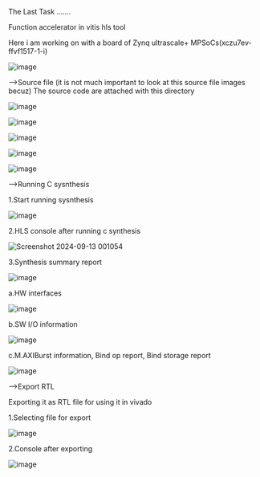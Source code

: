 The Last Task .......

Function accelerator in vitis hls tool

Here i am working on with a board of Zynq ultrascale+ MPSoCs(xczu7ev-ffvf1517-1-i)

![image](https://github.com/user-attachments/assets/966185a2-7693-43aa-969d-0295b5ffd729)

-->Source file (it is not much important to look at this source file images becuz)
The source code are attached with this directory 

![image](https://github.com/user-attachments/assets/813bd1e1-6f52-4f62-95a2-0584a166cfd5)

![image](https://github.com/user-attachments/assets/4b1afbd9-961f-47a3-b74f-827e7a0672c5)

![image](https://github.com/user-attachments/assets/2cdb51b4-25fd-4bd2-84cc-86d545163848)

![image](https://github.com/user-attachments/assets/6eb6d404-74b5-4c19-963a-69ae29cc293b)

![image](https://github.com/user-attachments/assets/6e4ae732-6934-411c-9b6d-2c4881b40d71)

-->Running C sysnthesis

1.Start running sysnthesis

![image](https://github.com/user-attachments/assets/bf79dbae-5623-44b6-b07e-da8d4fdca238)

2.HLS console after running c synthesis

![Screenshot 2024-09-13 001054](https://github.com/user-attachments/assets/5186817b-863f-4239-a2f7-46389933ad49)

3.Synthesis summary report

![image](https://github.com/user-attachments/assets/ee95c89f-be60-44be-9469-5a8890c81dd1)

a.HW interfaces

![image](https://github.com/user-attachments/assets/4f88a6ba-4df9-4c84-bce8-f0a89c2581ec)

b.SW I/O information

![image](https://github.com/user-attachments/assets/bf7bee3d-211b-4599-bae5-97931e6ea875)

c.M.AXIBurst information, Bind op report, Bind storage report

![image](https://github.com/user-attachments/assets/869c9423-4e71-4d3e-8cdf-246bc145dca4)

-->Export RTL

Exporting it as RTL file for using it in vivado

1.Selecting file for export 

![image](https://github.com/user-attachments/assets/d462087e-5b04-44f9-80be-20acceccdc55)

2.Console after exporting

![image](https://github.com/user-attachments/assets/53f0ac81-7250-4e6f-a31c-1e3d93670d5b)


